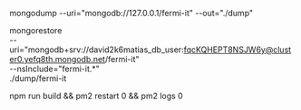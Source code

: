 mongodump --uri="mongodb://127.0.0.1/fermi-it" --out="./dump"

mongorestore \
  --uri="mongodb+srv://david2k6matias_db_user:fqcKQHEPT8NSJW6y@cluster0.yefq8th.mongodb.net/fermi-it" \
  --nsInclude="fermi-it.*" \
  ./dump/fermi-it

npm run build && pm2 restart 0 && pm2 logs 0